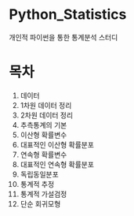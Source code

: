 # Python_Statistics
개인적 파이썬을 통한 통계분석 스터디

# 목차

1. 데이터
2. 1차원 데이터 정리
3. 2차원 데이터 정리
4. 추측통계의 기본
5. 이산형 확률변수
6. 대표적인 이산형 확률분포
7. 연속형 확률변수
8. 대표적인 연속형 확률분포
9. 독립동일분포
10. 통계적 추정
11. 통계적 가설검정
12. 단순 회귀모형